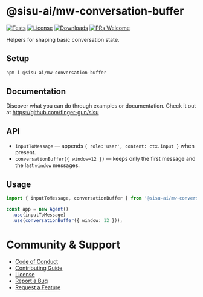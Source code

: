 # @sisu-ai/mw-conversation-buffer
[![Tests](https://github.com/finger-gun/sisu/actions/workflows/tests.yml/badge.svg?branch=main)](https://github.com/finger-gun/sisu/actions/workflows/tests.yml)
[![License](https://img.shields.io/badge/license-Apache--2.0-blue)](https://github.com/finger-gun/sisu/blob/main/LICENSE)
[![Downloads](https://img.shields.io/npm/dm/%40sisu-ai%2Fmw-conversation-buffer)](https://www.npmjs.com/package/@sisu-ai/mw-conversation-buffer)
[![PRs Welcome](https://img.shields.io/badge/PRs-welcome-brightgreen.svg)](https://github.com/finger-gun/sisu/blob/main/CONTRIBUTING.md)

Helpers for shaping basic conversation state.

## Setup
```bash
npm i @sisu-ai/mw-conversation-buffer
```

## Documentation
Discover what you can do through examples or documentation. Check it out at https://github.com/finger-gun/sisu

## API
- `inputToMessage` — appends `{ role:'user', content: ctx.input }` when present.
- `conversationBuffer({ window=12 })` — keeps only the first message and the last `window` messages.

## Usage
```ts
import { inputToMessage, conversationBuffer } from '@sisu-ai/mw-conversation-buffer';

const app = new Agent()
  .use(inputToMessage)
  .use(conversationBuffer({ window: 12 }));
```

# Community & Support
- [Code of Conduct](https://github.com/finger-gun/sisu/blob/main/CODE_OF_CONDUCT.md)
- [Contributing Guide](https://github.com/finger-gun/sisu/blob/main/CONTRIBUTING.md)
- [License](https://github.com/finger-gun/sisu/blob/main/LICENSE)
- [Report a Bug](https://github.com/finger-gun/sisu/issues/new?template=bug_report.md)
- [Request a Feature](https://github.com/finger-gun/sisu/issues/new?template=feature_request.md)
